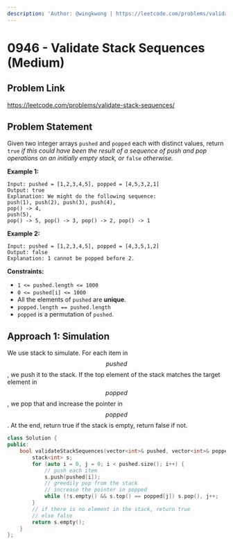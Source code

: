 ```yaml
---
description: 'Author: @wingkwong | https://leetcode.com/problems/validate-stack-sequences/'
---
```


# 0946 - Validate Stack Sequences (Medium)

## Problem Link

https://leetcode.com/problems/validate-stack-sequences/

## Problem Statement

Given two integer arrays `pushed` and `popped` each with distinct values, return `true` _if this could have been the result of a sequence of push and pop operations on an initially empty stack, or_ `false` _otherwise._

**Example 1:**

```
Input: pushed = [1,2,3,4,5], popped = [4,5,3,2,1]
Output: true
Explanation: We might do the following sequence:
push(1), push(2), push(3), push(4),
pop() -> 4,
push(5),
pop() -> 5, pop() -> 3, pop() -> 2, pop() -> 1
```

**Example 2:**

```
Input: pushed = [1,2,3,4,5], popped = [4,3,5,1,2]
Output: false
Explanation: 1 cannot be popped before 2.
```

**Constraints:**

* `1 <= pushed.length <= 1000`
* `0 <= pushed[i] <= 1000`
* All the elements of `pushed` are **unique**.
* `popped.length == pushed.length`
* `popped` is a permutation of `pushed`.

## Approach 1: Simulation

We use stack to simulate. For each item in $$pushed$$, we push it to the stack. If the top element of the stack matches the target element in $$popped$$, we pop that and increase the pointer in $$popped$$. At the end, return true if the stack is empty, return false if not.

<SolutionAuthor name="@wingkwong"/>

```cpp
class Solution {
public:
    bool validateStackSequences(vector<int>& pushed, vector<int>& popped) {
        stack<int> s;
        for (auto i = 0, j = 0; i < pushed.size(); i++) {
            // push each item
            s.push(pushed[i]);
            // greedily pop from the stack
            // increase the pointer in popped
            while (!s.empty() && s.top() == popped[j]) s.pop(), j++;
        }
        // if there is no element in the stack, return true
        // else false
        return s.empty();
    }
};
```
